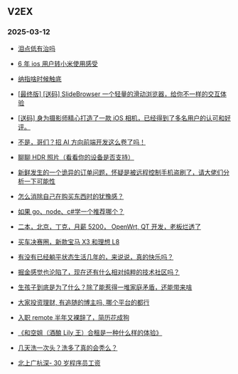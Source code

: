 ## V2EX 
### 2025-03-12

+ [泪点低有治吗](https://www.v2ex.com/t/1117416)

+ [6 年 ios 用户转小米使用感受](https://www.v2ex.com/t/1117466)

+ [纳指啥时候触底](https://www.v2ex.com/t/1117443)

+ [[最终版] [送码] SlideBrowser 一个轻量的滑动浏览器，给你不一样的交互体验](https://www.v2ex.com/t/1117474)

+ [[送码] 身为摄影师精心打造了一款 iOS 相机，已经得到了多名用户的认可和好评。](https://www.v2ex.com/t/1117557)

+ [不是，哥们？招 AI 方向前端开发这么卷了吗！](https://www.v2ex.com/t/1117507)

+ [聊聊 HDR 照片（看看你的设备是否支持）](https://www.v2ex.com/t/1117431)

+ [新鲜发生的一个诡异的订单问题，怀疑是被远程控制手机盗刷了，请大佬们分析一下可能性](https://www.v2ex.com/t/1117510)

+ [怎么消除自己在购买东西时的犹豫感？](https://www.v2ex.com/t/1117571)

+ [如果 go、node、c#学一个推荐哪个？](https://www.v2ex.com/t/1117684)

+ [二本，北京，丁克，月薪 5200， OpenWrt, QT 开发，老板烂透了](https://www.v2ex.com/t/1117739)

+ [买车决赛圈，新款宝马 X3 和理想 L8](https://www.v2ex.com/t/1117746)

+ [有没有已经躺平状态生活几年的，来说说，真的快乐吗？](https://www.v2ex.com/t/1117600)

+ [掘金感觉也沦陷了，现在还有什么相对纯粹的技术社区吗？](https://www.v2ex.com/t/1117662)

+ [生孩子到底是为了什么？除了能惹得一堆家庭矛盾，还能带来啥](https://www.v2ex.com/t/1117783)

+ [大家投资理财, 有追随的博主吗, 哪个平台的都行](https://www.v2ex.com/t/1117738)

+ [入职 remote 半年又裸辞了，简历花成狗](https://www.v2ex.com/t/1117715)

+ [《和空姐（酒酿 Lily 王）合租是一种什么样的体验》](https://www.v2ex.com/t/1117781)

+ [几天洗一次头？洗多了真的会秃么？](https://www.v2ex.com/t/1117836)

+ [北上广杭深- 30 岁程序员工资](https://www.v2ex.com/t/1117767)

